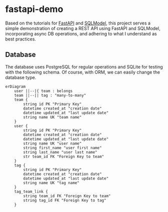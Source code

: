 # fastapi-demo

Based on the tutorials for [FastAPI](https://fastapi.tiangolo.com/tutorial/) and [SQLModel](https://sqlmodel.tiangolo.com/),
this project serves a simple demonstration of creating a REST API using FastAPI and SQLModel, incorporating async DB operations, and adhering to what I understand as best practices.

## Database

The database uses PostgreSQL for regular operations and SQLite for testing with the following schema.
Of course, with ORM, we can easily change the database type.

```mermaid
erDiagram
    user ||--|{ team : belongs
    team ||--|| tag : "many-to-many"
    team {
        string id PK "Primary Key"
        datetime created_at "creation date"
        datetime updated_at "last update date"
        string name UK "team name"
    }
    user {
        string id PK "Primary Key"
        datetime created_at "creation date"
        datetime updated_at "last update date"
        string name UK "user name"
        string first_name "user first name"
        string last_name "user last name"
        str team_id FK "Foreign Key to team"
    }
    tag {
        string id PK "Primary Key"
        datetime created_at "creation date"
        datetime updated_at "last update date"
        string name UK "tag name"
    }
    tag_team_link {
        string team_id FK "Foreign Key to team"
        string tag_id FK "Foreign Key to tag"
    }
```
